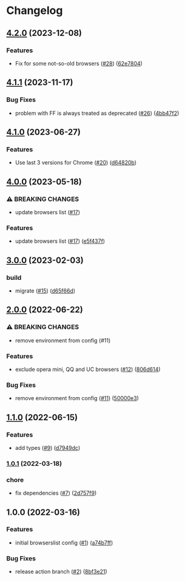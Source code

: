 # Changelog

## [4.2.0](https://github.com/gravity-ui/browserslist-config/compare/v4.1.1...v4.2.0) (2023-12-08)


### Features

* Fix for some not-so-old browsers ([#28](https://github.com/gravity-ui/browserslist-config/issues/28)) ([62e7804](https://github.com/gravity-ui/browserslist-config/commit/62e78040252042d9e8c99782dcfda9aa65f5987e))

## [4.1.1](https://github.com/gravity-ui/browserslist-config/compare/v4.1.0...v4.1.1) (2023-11-17)


### Bug Fixes

* problem with FF is always treated as deprecated ([#26](https://github.com/gravity-ui/browserslist-config/issues/26)) ([4bb47f2](https://github.com/gravity-ui/browserslist-config/commit/4bb47f2042e66f454ae32310919ba27c4a329d27))

## [4.1.0](https://github.com/gravity-ui/browserslist-config/compare/v4.0.0...v4.1.0) (2023-06-27)


### Features

* Use last 3 versions for Chrome ([#20](https://github.com/gravity-ui/browserslist-config/issues/20)) ([d64820b](https://github.com/gravity-ui/browserslist-config/commit/d64820b4e4d1fb9a4af3634c0f5ea1c5da5df90c))

## [4.0.0](https://github.com/gravity-ui/browserslist-config/compare/v3.0.0...v4.0.0) (2023-05-18)


### ⚠ BREAKING CHANGES

* update browsers list ([#17](https://github.com/gravity-ui/browserslist-config/issues/17))

### Features

* update browsers list ([#17](https://github.com/gravity-ui/browserslist-config/issues/17)) ([e5f437f](https://github.com/gravity-ui/browserslist-config/commit/e5f437fc28f3997c49d66fb928d30407efe6b7a8))

## [3.0.0](https://github.com/gravity-ui/browserslist-config/compare/v2.0.0...v3.0.0) (2023-02-03)


### build

* migrate ([#15](https://github.com/gravity-ui/browserslist-config/issues/15)) ([d65f66d](https://github.com/gravity-ui/browserslist-config/commit/d65f66dc565c7005cf87b4436ef1951b1264a376))

## [2.0.0](https://github.com/gravity-ui/browserslist-config/compare/v1.1.0...v2.0.0) (2022-06-22)


### ⚠ BREAKING CHANGES

* remove environment from config (#11)

### Features

* exclude opera mini, QQ and UC browsers ([#12](https://github.com/gravity-ui/browserslist-config/issues/12)) ([806d614](https://github.com/gravity-ui/browserslist-config/commit/806d6145a6e36f5a3d0fa5273de8fe45322291a0))


### Bug Fixes

* remove environment from config ([#11](https://github.com/gravity-ui/browserslist-config/issues/11)) ([50000e3](https://github.com/gravity-ui/browserslist-config/commit/50000e375a9aa33931369ac53d4b44d6c3fe20c6))

## [1.1.0](https://github.com/gravity-ui/browserslist-config/compare/v1.0.1...v1.1.0) (2022-06-15)


### Features

* add types ([#9](https://github.com/gravity-ui/browserslist-config/issues/9)) ([d7949dc](https://github.com/gravity-ui/browserslist-config/commit/d7949dcc043c66e516406dc00543cd676f34b71b))

### [1.0.1](https://www.github.com/gravity-ui/browserslist-config/compare/v1.0.0...v1.0.1) (2022-03-18)


### chore

* fix dependencies ([#7](https://www.github.com/gravity-ui/browserslist-config/issues/7)) ([2d757f9](https://www.github.com/gravity-ui/browserslist-config/commit/2d757f9a3e46eccc2f0751cacbd0ee76686cce37))

## 1.0.0 (2022-03-16)


### Features

* initial browserslist config ([#1](https://www.github.com/gravity-ui/browserslist-config/issues/1)) ([a74b7ff](https://www.github.com/gravity-ui/browserslist-config/commit/a74b7ff149680e9bed45718507950b2541bee1a6))


### Bug Fixes

* release action branch ([#2](https://www.github.com/gravity-ui/browserslist-config/issues/2)) ([8bf3e21](https://www.github.com/gravity-ui/browserslist-config/commit/8bf3e21f2667041946c08721e48a662f75a00b9b))
